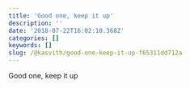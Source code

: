 ```yaml
---
title: 'Good one, keep it up'
description: ''
date: '2018-07-22T16:02:10.368Z'
categories: []
keywords: []
slug: /@kasvith/good-one-keep-it-up-f65311dd712a
---
```


Good one, keep it up